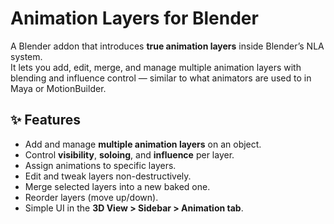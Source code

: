# Animation Layers for Blender

A Blender addon that introduces **true animation layers** inside Blender’s NLA system.  
It lets you add, edit, merge, and manage multiple animation layers with blending and influence control — similar to what animators are used to in Maya or MotionBuilder.

## ✨ Features
- Add and manage **multiple animation layers** on an object.
- Control **visibility**, **soloing**, and **influence** per layer.
- Assign animations to specific layers.
- Edit and tweak layers non-destructively.
- Merge selected layers into a new baked one.
- Reorder layers (move up/down).
- Simple UI in the **3D View > Sidebar > Animation tab**.

